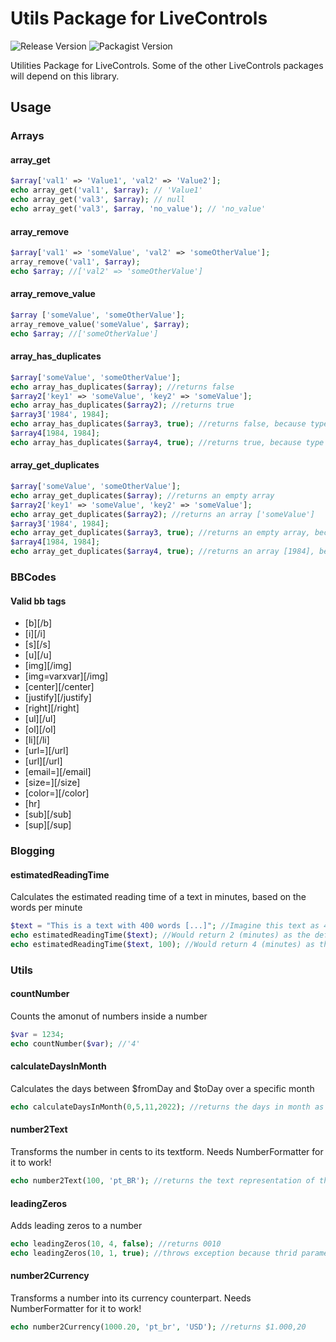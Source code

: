 # Utils Package for LiveControls
 ![Release Version](https://img.shields.io/github/v/release/live-controls/utils)
 ![Packagist Version](https://img.shields.io/packagist/v/live-controls/utils?color=%23007500)

Utilities Package for LiveControls. Some of the other LiveControls packages will depend on this library.

## Usage

### Arrays

#### array_get
```php
$array['val1' => 'Value1', 'val2' => 'Value2'];
echo array_get('val1', $array); // 'Value1'
echo array_get('val3', $array); // null
echo array_get('val3', $array, 'no_value'); // 'no_value'
```

#### array_remove
```php
$array['val1' => 'someValue', 'val2' => 'someOtherValue'];
array_remove('val1', $array);
echo $array; //['val2' => 'someOtherValue']
```

#### array_remove_value

```php
$array ['someValue', 'someOtherValue'];
array_remove_value('someValue', $array);
echo $array; //['someOtherValue']
```

#### array_has_duplicates

```php
$array['someValue', 'someOtherValue'];
echo array_has_duplicates($array); //returns false
$array2['key1' => 'someValue', 'key2' => 'someValue'];
echo array_has_duplicates($array2); //returns true
$array3['1984', 1984];
echo array_has_duplicates($array3, true); //returns false, because type of value 0 is different than from value 1
$array4[1984, 1984];
echo array_has_duplicates($array4, true); //returns true, because type of value 0 and value 1 are identical
```

#### array_get_duplicates

```php
$array['someValue', 'someOtherValue'];
echo array_get_duplicates($array); //returns an empty array
$array2['key1' => 'someValue', 'key2' => 'someValue'];
echo array_get_duplicates($array2); //returns an array ['someValue']
$array3['1984', 1984];
echo array_get_duplicates($array3, true); //returns an empty array, because type of value 0 is different than from value 1
$array4[1984, 1984];
echo array_get_duplicates($array4, true); //returns an array [1984], because type of value 0 and value 1 are identical
```

### BBCodes

#### Valid bb tags
* [b][/b]
* [i][/i]
* [s][/s]
* [u][/u]
* [img][/img]
* [img=varxvar][/img]
* [center][/center]
* [justify][/justify]
* [right][/right]
* [ul][/ul]
* [ol][/ol]
* [li][/li]
* [url=][/url]
* [url][/url]
* [email=][/email]
* [size=][/size]
* [color=][/color]
* [hr]
* [sub][/sub]
* [sup][/sup]

### Blogging

#### estimatedReadingTime
Calculates the estimated reading time of a text in minutes, based on the words per minute

```php
$text = "This is a text with 400 words [...]"; //Imagine this text as 400 words long
echo estimatedReadingTime($text); //Would return 2 (minutes) as the default words per minute rate is 200
echo estimatedReadingTime($text, 100); //Would return 4 (minutes) as the second parameter of the function acts as words per minute 
```

### Utils

#### countNumber
Counts the amonut of numbers inside a number

```php
$var = 1234;
echo countNumber($var); //'4'
```

#### calculateDaysInMonth
Calculates the days between $fromDay and $toDay over a specific month

```php
echo calculateDaysInMonth(0,5,11,2022); //returns the days in month as integer
```

#### number2Text
Transforms the number in cents to its textform. Needs NumberFormatter for it to work!

```php
echo number2Text(100, 'pt_BR'); //returns the text representation of the number by its locale
```

#### leadingZeros
Adds leading zeros to a number

```php
echo leadingZeros(10, 4, false); //returns 0010
echo leadingZeros(10, 1, true); //throws exception because thrid parameter (isMax) is true and the number has more than 1 digit (second parameter {length})
```

#### number2Currency
Transforms a number into its currency counterpart. Needs NumberFormatter for it to work!

```php
echo number2Currency(1000.20, 'pt_br', 'USD'); //returns $1.000,20
```